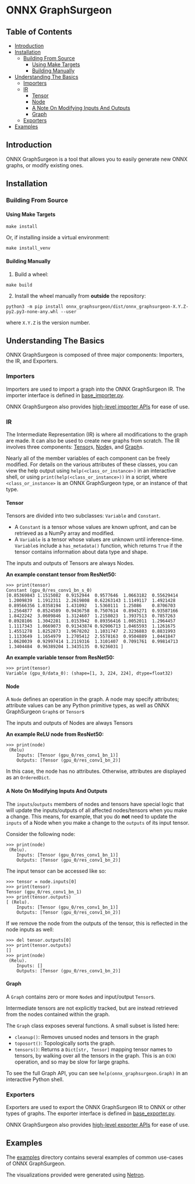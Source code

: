 # ONNX GraphSurgeon


## Table of Contents

- [Introduction](#introduction)
- [Installation](#installation)
    - [Building From Source](#building-from-source)
        - [Using Make Targets](#using-make-targets)
        - [Building Manually](#building-manually)
- [Understanding The Basics](#understanding-the-basics)
    - [Importers](#importers)
    - [IR](#ir)
        - [Tensor](#tensor)
        - [Node](#node)
        - [A Note On Modifying Inputs And Outputs](#a-note-on-modifying-inputs-and-outputs)
        - [Graph](#graph)
    - [Exporters](#exporters)
- [Examples](#examples)

## Introduction

ONNX GraphSurgeon is a tool that allows you to easily generate new ONNX graphs, or modify existing ones.


## Installation

### Building From Source

#### Using Make Targets
```
make install
```
Or, if installing inside a virtual environment:
```
make install_venv
```

#### Building Manually

1. Build a wheel:
```
make build
```

2. Install the wheel manually from **outside** the repository:
```
python3 -m pip install onnx_graphsurgeon/dist/onnx_graphsurgeon-X.Y.Z-py2.py3-none-any.whl --user
```
where `X.Y.Z` is the version number.


## Understanding The Basics

ONNX GraphSurgeon is composed of three major components: Importers, the IR, and Exporters.

### Importers

Importers are used to import a graph into the ONNX GraphSurgeon IR.
The importer interface is defined in [base_importer.py](./onnx_graphsurgeon/importers/base_importer.py).

ONNX GraphSurgeon also provides [high-level importer APIs](./onnx_graphsurgeon/api/api.py) for ease of use.

### IR

The Intermediate Representation (IR) is where all modifications to the graph are made. It can also be used to
create new graphs from scratch. The IR involves three components: [Tensor](./onnx_graphsurgeon/ir/tensor.py)s,
[Node](./onnx_graphsurgeon/ir/node.py)s, and [Graph](./onnx_graphsurgeon/ir/graph.py)s.

Nearly all of the member variables of each component can be freely modified. For details on the various
attributes of these classes, you can view the help output using `help(<class_or_instance>)` in an
interactive shell, or using `print(help(<class_or_instance>))` in a script, where `<class_or_instance>`
is an ONNX GraphSurgeon type, or an instance of that type.

#### Tensor

Tensors are divided into two subclasses: `Variable` and `Constant`.

- A `Constant` is a tensor whose values are known upfront, and can be retrieved as a NumPy array and modified.
- A `Variable` is a tensor whose values are unknown until inference-time. `Variable`s include a `has_metadata()`
    function, which returns `True` if the tensor contains information about data type and shape.

The inputs and outputs of Tensors are always Nodes.

**An example constant tensor from ResNet50:**
```
>>> print(tensor)
Constant (gpu_0/res_conv1_bn_s_0)
[0.85369843 1.1515082  0.9152944  0.9577646  1.0663182  0.55629414
 1.2009839  1.1912311  2.2619808  0.62263143 1.1149117  1.4921428
 0.89566356 1.0358194  1.431092   1.5360111  1.25086    0.8706703
 1.2564877  0.8524589  0.9436758  0.7507614  0.8945271  0.93587166
 1.8422242  3.0609846  1.3124607  1.2158023  1.3937513  0.7857263
 0.8928106  1.3042281  1.0153942  0.89356416 1.0052011  1.2964457
 1.1117343  1.0669073  0.91343874 0.92906713 1.0465593  1.1261675
 1.4551278  1.8252873  1.9678202  1.1031747  2.3236883  0.8831993
 1.1133649  1.1654979  1.2705412  2.5578163  0.9504889  1.0441847
 1.0620039  0.92997414 1.2119316  1.3101407  0.7091761  0.99814713
 1.3404484  0.96389204 1.3435135  0.9236031 ]
```

**An example variable tensor from ResNet50:**
```
>>> print(tensor)
Variable (gpu_0/data_0): (shape=[1, 3, 224, 224], dtype=float32)
```


#### Node

A `Node` defines an operation in the graph. A node may specify attributes; attribute values can be any
Python primitive types, as well as ONNX GraphSurgeon `Graph`s or `Tensor`s

The inputs and outputs of Nodes are always Tensors

**An example ReLU node from ResNet50:**
```
>>> print(node)
 (Relu)
    Inputs: [Tensor (gpu_0/res_conv1_bn_1)]
    Outputs: [Tensor (gpu_0/res_conv1_bn_2)]
```

In this case, the node has no attributes. Otherwise, attributes are displayed as an `OrderedDict`.


#### A Note On Modifying Inputs And Outputs

The `inputs`/`outputs` members of nodes and tensors have special logic that will update the inputs/outputs of all
affected nodes/tensors when you make a change. This means, for example, that you do **not** need to update the `inputs`
of a Node when you make a change to the `outputs` of its input tensor.

Consider the following node:
```
>>> print(node)
 (Relu).
    Inputs: [Tensor (gpu_0/res_conv1_bn_1)]
    Outputs: [Tensor (gpu_0/res_conv1_bn_2)]
```

The input tensor can be accessed like so:
```
>>> tensor = node.inputs[0]
>>> print(tensor)
Tensor (gpu_0/res_conv1_bn_1)
>>> print(tensor.outputs)
[ (Relu).
	Inputs: [Tensor (gpu_0/res_conv1_bn_1)]
	Outputs: [Tensor (gpu_0/res_conv1_bn_2)]
```

If we remove the node from the outputs of the tensor, this is reflected in the node inputs as well:
```
>>> del tensor.outputs[0]
>>> print(tensor.outputs)
[]
>>> print(node)
 (Relu).
    Inputs: []
    Outputs: [Tensor (gpu_0/res_conv1_bn_2)]
```


#### Graph

A `Graph` contains zero or more `Node`s and input/output `Tensor`s.

Intermediate tensors are not explicitly tracked, but are instead retrieved from the nodes contained within the graph.

The `Graph` class exposes several functions. A small subset is listed here:

- `cleanup()`: Removes unused nodes and tensors in the graph
- `toposort()`: Topologically sorts the graph.
- `tensors()`: Returns a `Dict[str, Tensor]` mapping tensor names to tensors, by walking over all the tensors in the graph.
    This is an `O(N)` operation, and so may be slow for large graphs.

To see the full Graph API, you can see `help(onnx_graphsurgeon.Graph)` in an interactive Python shell.

### Exporters

Exporters are used to export the ONNX GraphSurgeon IR to ONNX or other types of graphs.
The exporter interface is defined in [base_exporter.py](./onnx_graphsurgeon/exporters/base_exporter.py).

ONNX GraphSurgeon also provides [high-level exporter APIs](./onnx_graphsurgeon/api/api.py) for ease of use.


## Examples

The [examples](./examples) directory contains several examples of common use-cases of ONNX GraphSurgeon.

The visualizations provided were generated using [Netron](https://github.com/lutzroeder/netron).
